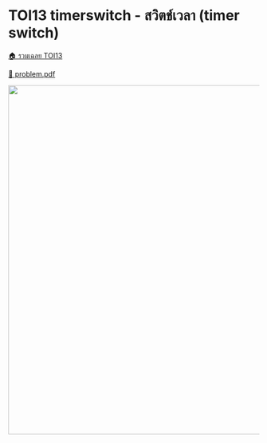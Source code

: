 <!-- @codegen_problem begin -->
# TOI13 timerswitch - สวิตช์เวลา (timer switch)

[🏠 รวมเฉลย TOI13](../)

[💎 problem.pdf](./toi13_timerswitch.pdf)

<img width="700" src="https://github.com/krist7599555/toi/assets/19445033/80c80822-7583-4bcd-a705-dae3eacdee85" />
<!-- @codegen_problem end -->
